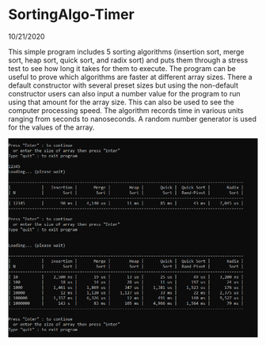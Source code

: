 # SortingAlgo-Timer
10/21/2020

This simple program includes 5 sorting algorithms (insertion sort, merge sort, heap sort, quick sort, and radix sort) and puts them through a stress test to see how long it takes for them to execute. The program can be useful to prove which algorithms are faster at different array sizes. There a default constructor with several preset sizes but using the non-default constructor users can also input a number value for the program to run using that amount for the array size. This can also be used to see the computer processing speed. The algorithm records time in various units ranging from seconds to nanoseconds. A random number generator is used for the values of the array.

![alt text](https://github.com/mdsakilkhan/SortingAlgo-Timer/blob/main/Screenshot.png)
